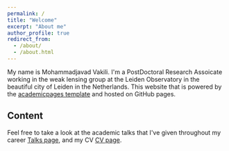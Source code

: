 ```yaml
---
permalink: /
title: "Welcome"
excerpt: "About me"
author_profile: true
redirect_from: 
  - /about/
  - /about.html
---
```

My name is Mohammadjavad Vakili. I'm a PostDoctoral Research Assoicate working in the weak lensing group at the Leiden Observatory in the beautiful city of Leiden in the Netherlands.
This website that is powered by the [academicpages template](https://github.com/academicpages/academicpages.github.io) and hosted on GitHub pages. 

Content
------
Feel free to take a look at the academic talks that I've given throughout my career [Talks page](https://academicpages.github.io/talks), and my CV [CV page](https://academicpages.github.io/cv).
